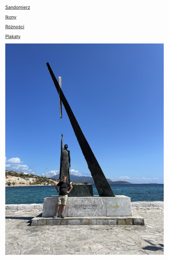 <a href="https://pawelciosmak.github.io/portfolio/sandomierz.html">Sandomierz</a>

<a href="https://pawelciosmak.github.io/portfolio/ikony.html">Ikony</a>

<a href="https://pawelciosmak.github.io/portfolio/varia.html">Różności</a>

<a href="https://pawelciosmak.github.io/portfolio/posters.html">Plakaty</a>


 <img src="Pi.JPEG" alt="Pitagorio">




